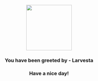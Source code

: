 <p align="center">
            <img src="https://raw.githubusercontent.com/PokeAPI/sprites/master/sprites/pokemon/636.png" width="150" height="150">
          </p>
          <h3 align="center">You have been greeted by - <b>Larvesta</b></h3>
          <h3 align="center">Have a nice day!</h3>
        